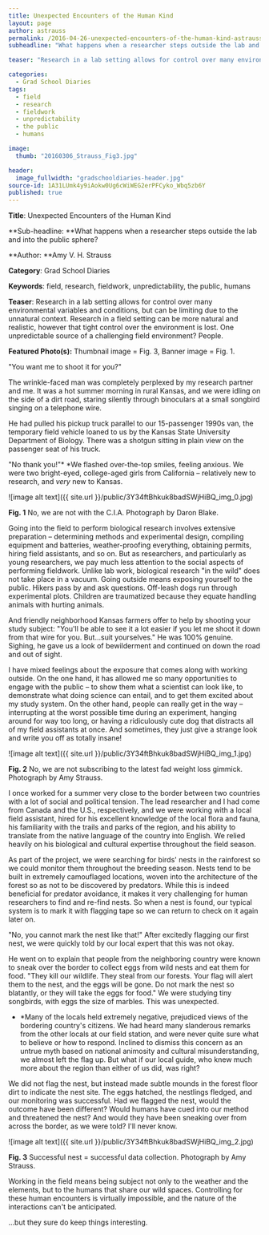 ```yaml
---
title: Unexpected Encounters of the Human Kind
layout: page
author: astrauss
permalink: /2016-04-26-unexpected-encounters-of-the-human-kind-astrauss/
subheadline: "What happens when a researcher steps outside the lab and into the public sphere?"

teaser: "Research in a lab setting allows for control over many environmental variables and conditions, but can be limiting due to the unnatural context. Research in a field setting can be more natural and realistic, however that tight control over the environment is lost. One unpredictable source of a challenging field environment? People."

categories:
  - Grad School Diaries
tags:
  - field
  - research
  - fieldwork
  - unpredictability
  - the public
  - humans

image:
  thumb: "20160306_Strauss_Fig3.jpg"

header:
  image_fullwidth: "gradschooldiaries-header.jpg"
source-id: 1A31LUmk4y9iAokw0Ug6cWiWEG2erPFCyko_Wbq5zb6Y
published: true
---
```

**Title**: Unexpected Encounters of the Human Kind

**Sub-headline: **What happens when a researcher steps outside the lab and into the public sphere?

**Author: **Amy V. H. Strauss

**Category**: Grad School Diaries

**Keywords**: field, research, fieldwork, unpredictability, the public, humans

**Teaser**: Research in a lab setting allows for control over many environmental variables and conditions, but can be limiting due to the unnatural context. Research in a field setting can be more natural and realistic, however that tight control over the environment is lost. One unpredictable source of a challenging field environment? People.

**Featured Photo(s):** Thumbnail image = Fig. 3, Banner image = Fig. 1.

"You want me to shoot it for you?" 

The wrinkle-faced man was completely perplexed by my research partner and me. It was a hot summer morning in rural Kansas, and we were idling on the side of a dirt road, staring silently through binoculars at a small songbird singing on a telephone wire. 

He had pulled his pickup truck parallel to our 15-passenger 1990s van, the temporary field vehicle loaned to us by the Kansas State University Department of Biology. There was a shotgun sitting in plain view on the passenger seat of his truck.

"No thank you!"* *We flashed over-the-top smiles, feeling anxious. We were two bright-eyed, college-aged girls from California – relatively new to research, and *very* new to Kansas.

![image alt text]({{ site.url }}/public/3Y34ftBhkuk8badSWjHiBQ_img_0.jpg)

**Fig. 1** No, we are not with the C.I.A. Photograph by Daron Blake.

Going into the field to perform biological research involves extensive preparation – determining methods and experimental design, compiling equipment and batteries, weather-proofing everything, obtaining permits, hiring field assistants, and so on. But as researchers, and particularly as young researchers, we pay much less attention to the social aspects of performing fieldwork. Unlike lab work, biological research "in the wild" does not take place in a vacuum. Going outside means exposing yourself to the public. Hikers pass by and ask questions. Off-leash dogs run through experimental plots. Children are traumatized because they equate handling animals with hurting animals. 

And friendly neighborhood Kansas farmers offer to help by shooting your study subject: "You'll be able to see it a lot easier if you let me shoot it down from that wire for you. But…suit yourselves." He was 100% genuine. Sighing, he gave us a look of bewilderment and continued on down the road and out of sight.

I have mixed feelings about the exposure that comes along with working outside. On the one hand, it has allowed me so many opportunities to engage with the public – to show them what a scientist can look like, to demonstrate what doing science can entail, and to get them excited about my study system. On the other hand, people can really get in the way – interrupting at the worst possible time during an experiment, hanging around for way too long, or having a ridiculously cute dog that distracts all of my field assistants at once. And sometimes, they just give a strange look and write you off as totally insane!

![image alt text]({{ site.url }}/public/3Y34ftBhkuk8badSWjHiBQ_img_1.jpg)

**Fig. 2** No, we are not subscribing to the latest fad weight loss gimmick. Photograph by Amy Strauss.

I once worked for a summer very close to the border between two countries with a lot of social and political tension. The lead researcher and I had come from Canada and the U.S., respectively, and we were working with a local field assistant, hired for his excellent knowledge of the local flora and fauna, his familiarity with the trails and parks of the region, and his ability to translate from the native language of the country into English. We relied heavily on his biological and cultural expertise throughout the field season. 

As part of the project, we were searching for birds' nests in the rainforest so we could monitor them throughout the breeding season. Nests tend to be built in extremely camouflaged locations, woven into the architecture of the forest so as not to be discovered by predators. While this is indeed beneficial for predator avoidance, it makes it very challenging for human researchers to find and re-find nests. So when a nest is found, our typical system is to mark it with flagging tape so we can return to check on it again later on.

"No, you cannot mark the nest like that!" After excitedly flagging our first nest, we were quickly told by our local expert that this was not okay.

He went on to explain that people from the neighboring country were known to sneak over the border to collect eggs from wild nests and eat them for food. "They kill our wildlife. They steal from our forests. Your flag will alert them to the nest, and the eggs will be gone. Do not mark the nest so blatantly, or they will take the eggs for food." We were studying tiny songbirds, with eggs the size of marbles. This was unexpected.

* *Many of the locals held extremely negative, prejudiced views of the bordering country's citizens. We had heard many slanderous remarks from the other locals at our field station, and were never quite sure what to believe or how to respond. Inclined to dismiss this concern as an untrue myth based on national animosity and cultural misunderstanding, we almost left the flag up. But what if our local guide, who knew much more about the region than either of us did, was right?

We did not flag the nest, but instead made subtle mounds in the forest floor dirt to indicate the nest site. The eggs hatched, the nestlings fledged, and our monitoring was successful. Had we flagged the nest, would the outcome have been different? Would humans have cued into our method and threatened the nest? And would they have been sneaking over from across the border, as we were told? I'll never know.

![image alt text]({{ site.url }}/public/3Y34ftBhkuk8badSWjHiBQ_img_2.jpg)

**Fig. 3** Successful nest = successful data collection. Photograph by Amy Strauss.

Working in the field means being subject not only to the weather and the elements, but to the humans that share our wild spaces. Controlling for these human encounters is virtually impossible, and the nature of the interactions can't be anticipated.

…but they sure do keep things interesting.

